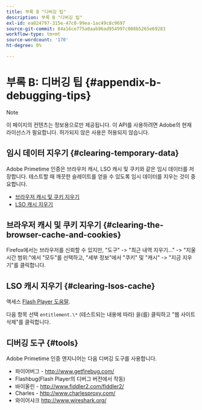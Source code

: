 ```yaml
---
title: 부록 B "디버깅 팁"
description: 부록 B "디버깅 팁"
exl-id: ea024797-315e-47c0-99ea-1ac49c8c9697
source-git-commit: 84a16ce775a0aab96ad954997c008b5265e69283
workflow-type: tm+mt
source-wordcount: '170'
ht-degree: 0%

---
```


# 부록 B: 디버깅 팁 {#appendix-b-debugging-tips}

>[!NOTE]
>
>이 페이지의 컨텐츠는 정보용으로만 제공됩니다. 이 API를 사용하려면 Adobe의 현재 라이선스가 필요합니다. 허가되지 않은 사용은 허용되지 않습니다.


## 임시 데이터 지우기 {#clearing-temporary-data}

Adobe Primetime 인증은 브라우저 캐시, LSO 캐시 및 쿠키와 같은 임시 데이터를 저장합니다. 테스트할 때 깨끗한 슬레이트를 얻을 수 있도록 임시 데이터를 지우는 것이 중요합니다.

- [브라우저 캐시 및 쿠키 지우기](#clearing-the-browser-cache-and-cookies)
- [LSO 캐시 지우기](#clearing-lsos-cache)


## 브라우저 캐시 및 쿠키 지우기 {#clearing-the-browser-cache-and-cookies}

Firefox에서는 브라우저를 신뢰할 수 있지만, &quot;도구&quot; -\> &quot;최근 내역 지우기...&quot; -\> &quot;지울 시간 범위:&quot;에서 &quot;모두&quot;를 선택하고, &quot;세부 정보&quot;에서 &quot;쿠키&quot; 및 &quot;캐시&quot; -\> &quot;지금 지우기&quot;를 클릭합니다.


## LSO 캐시 지우기 {#clearing-lsos-cache}

액세스 [Flash Player 도움말](http://www.macromedia.com/support/documentation/en/flashplayer/help/settings_manager07.html).

다음 항목 선택 ```entitlement.\*``` (테스트되는 내용에 따라) 을(를) 클릭하고 &quot;웹 사이트 삭제&quot;를 클릭합니다.


## 디버깅 도구 {#tools}

Adobe Primetime 인증 엔지니어는 다음 디버깅 도구를 사용합니다.

- 파이어버그 - <http://www.getfirebug.com/>
- Flashbug(Flash Player의 디버그 버전에서 작동)
- 바이올린 - <http://www.fiddler2.com/fiddler2/>
- Charles - <http://www.charlesproxy.com/>
- 와이어샤크 <http://www.wireshark.org/>


<!--
## Related Information

- [Programmer Integration Guide](/help/authentication/programmer-integration-guide-overview.md)

- [Using Charles Proxy (Tech Note)](https://tve.zendesk.com/hc/en-us/articles/204962849-Using-Charles-Proxy)
-->
